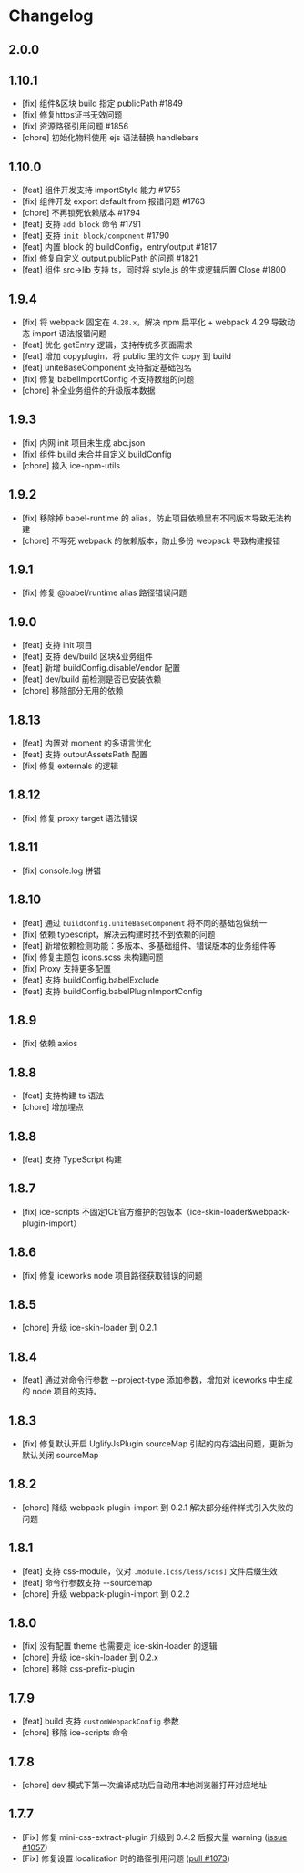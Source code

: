# Changelog

## 2.0.0

## 1.10.1

- [fix] 组件&区块 build 指定 publicPath #1849
- [fix] 修复https证书无效问题
- [fix] 资源路径引用问题 #1856
- [chore] 初始化物料使用 ejs 语法替换 handlebars

## 1.10.0

- [feat] 组件开发支持 importStyle 能力 #1755
- [fix] 组件开发 export default from 报错问题 #1763
- [chore] 不再锁死依赖版本 #1794
- [feat] 支持 `add block` 命令 #1791
- [feat] 支持 `init block/component` #1790
- [feat] 内置 block 的 buildConfig，entry/output #1817
- [fix] 修复自定义 output.publicPath 的问题 #1821
- [feat] 组件 src->lib 支持 ts，同时将 style.js 的生成逻辑后置 Close #1800

## 1.9.4

- [fix] 将 webpack 固定在 `4.28.x`，解决 npm 扁平化 + webpack 4.29 导致动态 import 语法报错问题
- [feat] 优化 getEntry 逻辑，支持传统多页面需求
- [feat] 增加 copyplugin，将 public 里的文件 copy 到 build
- [feat] uniteBaseComponent 支持指定基础包名
- [fix] 修复 babelImportConfig 不支持数组的问题
- [chore] 补全业务组件的升级版本数据

## 1.9.3

- [fix] 内网 init 项目未生成 abc.json
- [fix] 组件 build 未合并自定义 buildConfig
- [chore] 接入 ice-npm-utils

## 1.9.2

- [fix] 移除掉 babel-runtime 的 alias，防止项目依赖里有不同版本导致无法构建
- [chore] 不写死 webpack 的依赖版本，防止多份 webpack 导致构建报错

## 1.9.1

- [fix] 修复 @babel/runtime alias 路径错误问题

## 1.9.0

- [feat] 支持 init 项目
- [feat] 支持 dev/build 区块&业务组件
- [feat] 新增 buildConfig.disableVendor 配置
- [feat] dev/build 前检测是否已安装依赖
- [chore] 移除部分无用的依赖

## 1.8.13

- [feat] 内置对 moment 的多语言优化
- [feat] 支持 outputAssetsPath 配置
- [fix] 修复 externals 的逻辑

## 1.8.12

- [fix] 修复 proxy target 语法错误

## 1.8.11

- [fix] console.log 拼错

## 1.8.10

- [feat] 通过 `buildConfig.uniteBaseComponent` 将不同的基础包做统一
- [fix] 依赖 typescript，解决云构建时找不到依赖的问题
- [feat] 新增依赖检测功能：多版本、多基础组件、错误版本的业务组件等
- [fix] 修复主题包 icons.scss 未构建问题
- [fix] Proxy 支持更多配置
- [feat] 支持 buildConfig.babelExclude
- [feat] 支持 buildConfig.babelPluginImportConfig

## 1.8.9

- [fix] 依赖 axios

## 1.8.8

- [feat] 支持构建 ts 语法
- [chore] 增加埋点

## 1.8.8

- [feat] 支持 TypeScript 构建

## 1.8.7

- [fix] ice-scripts 不固定ICE官方维护的包版本（ice-skin-loader&webpack-plugin-import）

## 1.8.6

- [fix] 修复 iceworks node 项目路径获取错误的问题

## 1.8.5

- [chore] 升级 ice-skin-loader 到 0.2.1

## 1.8.4

- [feat] 通过对命令行参数 --project-type 添加参数，增加对 iceworks 中生成的 node 项目的支持。

## 1.8.3

- [fix] 修复默认开启 UglifyJsPlugin sourceMap 引起的内存溢出问题，更新为默认关闭 sourceMap

## 1.8.2

- [chore] 降级 webpack-plugin-import 到 0.2.1 解决部分组件样式引入失败的问题

## 1.8.1

- [feat] 支持 css-module，仅对 `.module.[css/less/scss]` 文件后缀生效
- [feat] 命令行参数支持 --sourcemap
- [chore] 升级 webpack-plugin-import 到 0.2.2

## 1.8.0

- [fix] 没有配置 theme 也需要走 ice-skin-loader 的逻辑
- [chore] 升级 ice-skin-loader 到 0.2.x
- [chore] 移除 css-prefix-plugin

## 1.7.9

- [feat] build 支持 `customWebpackConfig` 参数
- [chore] 移除 ice-scripts 命令

## 1.7.8

- [chore] dev 模式下第一次编译成功后自动用本地浏览器打开对应地址

## 1.7.7

- [Fix] 修复 mini-css-extract-plugin 升级到 0.4.2 后报大量 warning ([issue #1057](https://github.com/alibaba/ice/issues/1057))
- [Fix] 修复设置 localization 时的路径引用问题 ([pull #1073](https://github.com/alibaba/ice/pull/1073))
